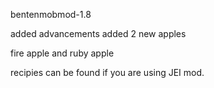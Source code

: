 bentenmobmod-1.8

added advancements 
added 2 new apples

fire apple and ruby apple

recipies can be found if you are using JEI mod.